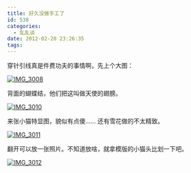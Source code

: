 ```yaml
---
title: 好久没做手工了
id: 538
categories:
  - 乱乱谈
date: 2012-02-20 23:26:35
tags:
---
```


穿针引线真是件费功夫的事情啊，先上个大图：

[![](http://lithilda.info/wp-content/uploads/2012/02/IMG_3008.jpg "IMG_3008")](http://lithilda.info/wp-content/uploads/2012/02/IMG_3008.jpg)

背面的蝴蝶结，他们把这叫做天使的翅膀。

[![](http://lithilda.info/wp-content/uploads/2012/02/IMG_3010.jpg "IMG_3010")](http://lithilda.info/wp-content/uploads/2012/02/IMG_3010.jpg)

来张小猫特显图，貌似有点傻…… 还有雪花做的不太精致。

[![](http://lithilda.info/wp-content/uploads/2012/02/IMG_3011.jpg "IMG_3011")](http://lithilda.info/wp-content/uploads/2012/02/IMG_3011.jpg)

翻开可以放一张照片。不知道放啥，就拿模版的小猫头比划一下吧。

[![](http://lithilda.info/wp-content/uploads/2012/02/IMG_3012.jpg "IMG_3012")](http://lithilda.info/wp-content/uploads/2012/02/IMG_3012.jpg)
